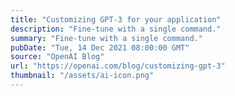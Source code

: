 ```yaml
---
title: "Customizing GPT-3 for your application"
description: "Fine-tune with a single command."
summary: "Fine-tune with a single command."
pubDate: "Tue, 14 Dec 2021 08:00:00 GMT"
source: "OpenAI Blog"
url: "https://openai.com/blog/customizing-gpt-3"
thumbnail: "/assets/ai-icon.png"
---
```


